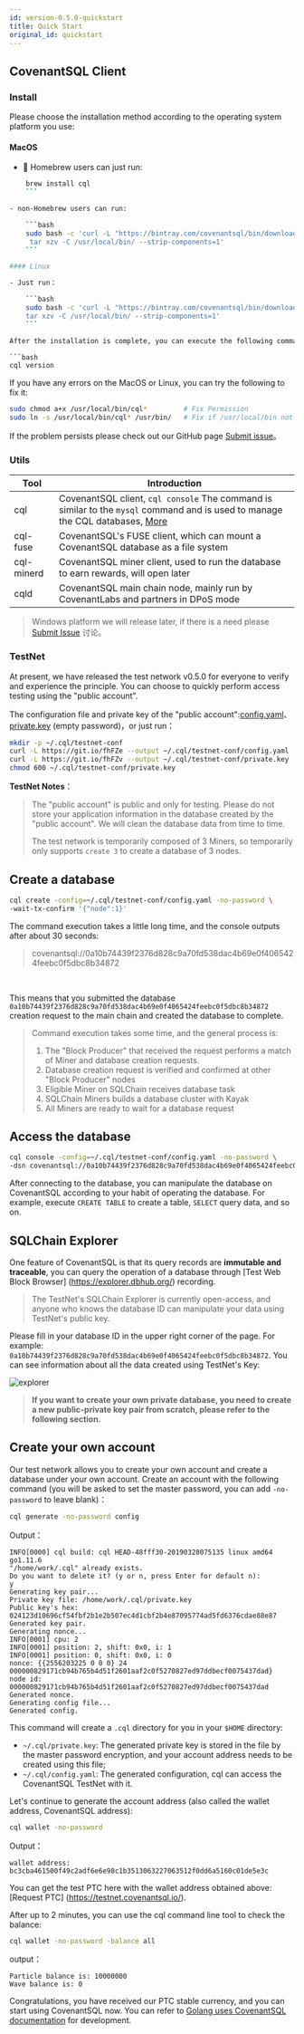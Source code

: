 ```yaml
---
id: version-0.5.0-quickstart
title: Quick Start
original_id: quickstart
---
```

## CovenantSQL Client

### Install

Please choose the installation method according to the operating system platform you use:

#### MacOS

- 🍺 Homebrew users can just run:

```bash
    brew install cql
    ```

- non-Homebrew users can run:

    ```bash
    sudo bash -c 'curl -L "https://bintray.com/covenantsql/bin/download_file?file_path=CovenantSQL-v0.5.0.osx-amd64.tar.gz" | \
     tar xzv -C /usr/local/bin/ --strip-components=1'
    ```

#### Linux

- Just run：

    ```bash
    sudo bash -c 'curl -L "https://bintray.com/covenantsql/bin/download_file?file_path=CovenantSQL-v0.5.0.linux-amd64.tar.gz" | \
    tar xzv -C /usr/local/bin/ --strip-components=1'
    ```

After the installation is complete, you can execute the following command to check whether the installation is successful.

```bash
cql version
```

If you have any errors on the MacOS or Linux, you can try the following to fix it:

```bash
sudo chmod a+x /usr/local/bin/cql*         # Fix Permission
sudo ln -s /usr/local/bin/cql* /usr/bin/   # Fix if /usr/local/bin not in $PATH
```

If the problem persists please check out our GitHub page [Submit issue](https://github.com/CovenantSQL/CovenantSQL/issues/new?assignees=&labels=bug&template=bug_report.md&title=%5BBUG%5D)。

### Utils

| Tool       | Introduction                                                                                                                                 |
| ---------- | -------------------------------------------------------------------------------------------------------------------------------------------- |
| cql        | CovenantSQL client, `cql console` The command is similar to the `mysql` command and is used to manage the CQL databases, [More](./cql_intro) |
| cql-fuse   | CovenantSQL's FUSE client, which can mount a CovenantSQL database as a file system                                                           |
| cql-minerd | CovenantSQL miner client, used to run the database to earn rewards, will open later                                                          |
| cqld       | CovenantSQL main chain node, mainly run by CovenantLabs and partners in DPoS mode                                                            |

> Windows platform we will release later, if there is a need please [Submit Issue](https://github.com/CovenantSQL/CovenantSQL/issues/new?assignees=&labels=&template=feature_request.md&title=) 讨论。

### TestNet

At present, we have released the test network v0.5.0 for everyone to verify and experience the principle. You can choose to quickly perform access testing using the "public account".

The configuration file and private key of the "public account":[config.yaml](https://raw.githubusercontent.com/CovenantSQL/CovenantSQL/develop/conf/testnet/config.yaml)、[private.key](https://raw.githubusercontent.com/CovenantSQL/CovenantSQL/develop/conf/testnet/private.key) (empty password)，or just run：

```bash
mkdir -p ~/.cql/testnet-conf
curl -L https://git.io/fhFZe --output ~/.cql/testnet-conf/config.yaml
curl -L https://git.io/fhFZv --output ~/.cql/testnet-conf/private.key
chmod 600 ~/.cql/testnet-conf/private.key
```

**TestNet Notes**：

> The "public account" is public and only for testing. Please do not store your application information in the database created by the "public account". We will clean the database data from time to time.
> 
> The test network is temporarily composed of 3 Miners, so temporarily only supports `create 3` to create a database of 3 nodes.

## Create a database

```bash
cql create -config=~/.cql/testnet-conf/config.yaml -no-password \ 
-wait-tx-confirm '{"node":1}'
```

The command execution takes a little long time, and the console outputs after about 30 seconds:

> covenantsql://0a10b74439f2376d828c9a70fd538dac4b69e0f4065424feebc0f5dbc8b34872

​

This means that you submitted the database `0a10b74439f2376d828c9a70fd538dac4b69e0f4065424feebc0f5dbc8b34872` creation request to the main chain and created the database to complete.

> Command execution takes some time, and the general process is:
> 
> 1. The "Block Producer" that received the request performs a match of Miner and database creation requests.
> 2. Database creation request is verified and confirmed at other "Block Producer" nodes
> 3. Eligible Miner on SQLChain receives database task
> 4. SQLChain Miners builds a database cluster with Kayak
> 5. All Miners are ready to wait for a database request

## Access the database

```bash
cql console -config=~/.cql/testnet-conf/config.yaml -no-password \ 
-dsn covenantsql://0a10b74439f2376d828c9a70fd538dac4b69e0f4065424feebc0f5dbc8b34872
```

After connecting to the database, you can manipulate the database on CovenantSQL according to your habit of operating the database. For example, execute `CREATE TABLE` to create a table, `SELECT` query data, and so on.

## SQLChain Explorer

One feature of CovenantSQL is that its query records are **immutable and traceable**, you can query the operation of a database through \[Test Web Block Browser\] (https://explorer.dbhub.org/) recording.

> The TestNet's SQLChain Explorer is currently open-access, and anyone who knows the database ID can manipulate your data using TestNet's public key.

Please fill in your database ID in the upper right corner of the page. For example: `0a10b74439f2376d828c9a70fd538dac4b69e0f4065424feebc0f5dbc8b34872`. You can see information about all the data created using TestNet's Key:

![explorer](https://github.com/CovenantSQL/docs/raw/master/website/static/img/explorer.png)

> **If you want to create your own private database, you need to create a new public-private key pair from scratch, please refer to the following section.**

## Create your own account

Our test network allows you to create your own account and create a database under your own account. Create an account with the following command (you will be asked to set the master password, you can add `-no-password` to leave blank)：

```bash
cql generate -no-password config
```

Output：

    INFO[0000] cql build: cql HEAD-48fff30-20190328075135 linux amd64 go1.11.6 
    "/home/work/.cql" already exists. 
    Do you want to delete it? (y or n, press Enter for default n):
    y
    Generating key pair...
    Private key file: /home/work/.cql/private.key
    Public key's hex: 024123d10696cf54fbf2b1e2b507ec4d1cbf2b4e87095774ad5fd6376cdae88e87
    Generated key pair.
    Generating nonce...
    INFO[0001] cpu: 2                                       
    INFO[0001] position: 2, shift: 0x0, i: 1                
    INFO[0001] position: 0, shift: 0x0, i: 0                
    nonce: {{2556203225 0 0 0} 24 000000829171cb94b765b4d51f2601aaf2c0f5270827ed97ddbecf0075437dad}
    node id: 000000829171cb94b765b4d51f2601aaf2c0f5270827ed97ddbecf0075437dad
    Generated nonce.
    Generating config file...
    Generated config.
    

This command will create a `.cql` directory for you in your `$HOME` directory:

- `~/.cql/private.key`: The generated private key is stored in the file by the master password encryption, and your account address needs to be created using this file;
- `~/.cql/config.yaml`: The generated configuration, cql can access the CovenantSQL TestNet with it.

Let's continue to generate the account address (also called the wallet address, CovenantSQL address):

```bash
cql wallet -no-password
```

Output：

    wallet address: bc3cba461500f49c2adf6e6e98c1b3513063227063512f0dd6a5160c01de5e3c
    

You can get the test PTC here with the wallet address obtained above: \[Request PTC\] (https://testnet.covenantsql.io/).

After up to 2 minutes, you can use the cql command line tool to check the balance:

```bash
cql wallet -no-password -balance all
```

output：

    Particle balance is: 10000000
    Wave balance is: 0
    

Congratulations, you have received our PTC stable currency, and you can start using CovenantSQL now. You can refer to [Golang uses CovenantSQL documentation](./driver_golang) for development.